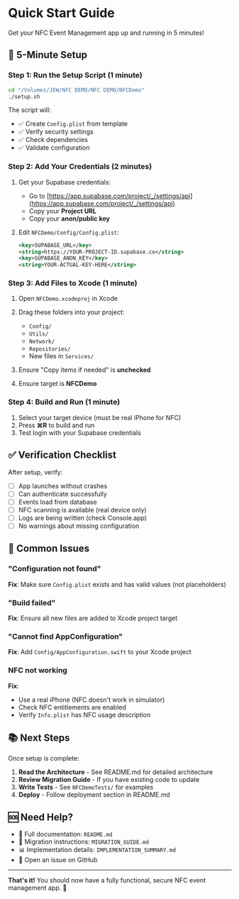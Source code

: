 # Quick Start Guide

Get your NFC Event Management app up and running in 5 minutes!

## 🚀 5-Minute Setup

### Step 1: Run the Setup Script (1 minute)

```bash
cd "/Volumes/JEW/NFC DEMO/NFC DEMO/NFCDemo"
./setup.sh
```

The script will:
- ✅ Create `Config.plist` from template
- ✅ Verify security settings
- ✅ Check dependencies
- ✅ Validate configuration

### Step 2: Add Your Credentials (2 minutes)

1. Get your Supabase credentials:
   - Go to [https://app.supabase.com/project/_/settings/api](https://app.supabase.com/project/_/settings/api)
   - Copy your **Project URL**
   - Copy your **anon/public key**

2. Edit `NFCDemo/Config/Config.plist`:
   ```xml
   <key>SUPABASE_URL</key>
   <string>https://YOUR-PROJECT-ID.supabase.co</string>
   <key>SUPABASE_ANON_KEY</key>
   <string>YOUR-ACTUAL-KEY-HERE</string>
   ```

### Step 3: Add Files to Xcode (1 minute)

1. Open `NFCDemo.xcodeproj` in Xcode
2. Drag these folders into your project:
   - `Config/`
   - `Utils/`
   - `Network/`
   - `Repositories/`
   - New files in `Services/`

3. Ensure "Copy items if needed" is **unchecked**
4. Ensure target is **NFCDemo**

### Step 4: Build and Run (1 minute)

1. Select your target device (must be real iPhone for NFC)
2. Press **⌘R** to build and run
3. Test login with your Supabase credentials

## ✅ Verification Checklist

After setup, verify:

- [ ] App launches without crashes
- [ ] Can authenticate successfully
- [ ] Events load from database
- [ ] NFC scanning is available (real device only)
- [ ] Logs are being written (check Console.app)
- [ ] No warnings about missing configuration

## 🐛 Common Issues

### "Configuration not found"
**Fix**: Make sure `Config.plist` exists and has valid values (not placeholders)

### "Build failed"
**Fix**: Ensure all new files are added to Xcode project target

### "Cannot find AppConfiguration"
**Fix**: Add `Config/AppConfiguration.swift` to your Xcode project

### NFC not working
**Fix**:
- Use a real iPhone (NFC doesn't work in simulator)
- Check NFC entitlements are enabled
- Verify `Info.plist` has NFC usage description

## 📚 Next Steps

Once setup is complete:

1. **Read the Architecture** - See README.md for detailed architecture
2. **Review Migration Guide** - If you have existing code to update
3. **Write Tests** - See `NFCDemoTests/` for examples
4. **Deploy** - Follow deployment section in README.md

## 🆘 Need Help?

- 📖 Full documentation: `README.md`
- 🔄 Migration instructions: `MIGRATION_GUIDE.md`
- 📊 Implementation details: `IMPLEMENTATION_SUMMARY.md`
- 🐛 Open an issue on GitHub

---

**That's it!** You should now have a fully functional, secure NFC event management app. 🎉
